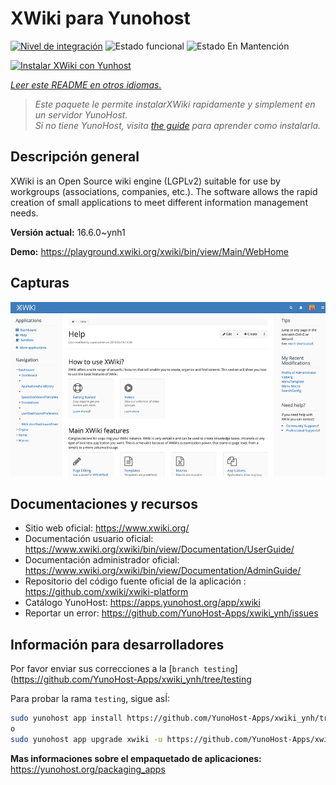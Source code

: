 <!--
Este archivo README esta generado automaticamente<https://github.com/YunoHost/apps/tree/master/tools/readme_generator>
No se debe editar a mano.
-->

# XWiki para Yunohost

[![Nivel de integración](https://dash.yunohost.org/integration/xwiki.svg)](https://ci-apps.yunohost.org/ci/apps/xwiki/) ![Estado funcional](https://ci-apps.yunohost.org/ci/badges/xwiki.status.svg) ![Estado En Mantención](https://ci-apps.yunohost.org/ci/badges/xwiki.maintain.svg)

[![Instalar XWiki con Yunhost](https://install-app.yunohost.org/install-with-yunohost.svg)](https://install-app.yunohost.org/?app=xwiki)

*[Leer este README en otros idiomas.](./ALL_README.md)*

> *Este paquete le permite instalarXWiki rapidamente y simplement en un servidor YunoHost.*  
> *Si no tiene YunoHost, visita [the guide](https://yunohost.org/install) para aprender como instalarla.*

## Descripción general

XWiki is an Open Source wiki engine (LGPLv2) suitable for use by workgroups (associations, companies, etc.). The software allows the rapid creation of small applications to meet different information management needs.

**Versión actual:** 16.6.0~ynh1

**Demo:** <https://playground.xwiki.org/xwiki/bin/view/Main/WebHome>

## Capturas

![Captura de XWiki](./doc/screenshots/XWiki-standard-help.jpg)

## Documentaciones y recursos

- Sitio web oficial: <https://www.xwiki.org/>
- Documentación usuario oficial: <https://www.xwiki.org/xwiki/bin/view/Documentation/UserGuide/>
- Documentación administrador oficial: <https://www.xwiki.org/xwiki/bin/view/Documentation/AdminGuide/>
- Repositorio del código fuente oficial de la aplicación : <https://github.com/xwiki/xwiki-platform>
- Catálogo YunoHost: <https://apps.yunohost.org/app/xwiki>
- Reportar un error: <https://github.com/YunoHost-Apps/xwiki_ynh/issues>

## Información para desarrolladores

Por favor enviar sus correcciones a la [`branch testing`](https://github.com/YunoHost-Apps/xwiki_ynh/tree/testing

Para probar la rama `testing`, sigue asÍ:

```bash
sudo yunohost app install https://github.com/YunoHost-Apps/xwiki_ynh/tree/testing --debug
o
sudo yunohost app upgrade xwiki -u https://github.com/YunoHost-Apps/xwiki_ynh/tree/testing --debug
```

**Mas informaciones sobre el empaquetado de aplicaciones:** <https://yunohost.org/packaging_apps>
